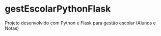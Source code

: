 # gestEscolarPythonFlask
Projeto desenvolvido com Python e Flask para gestão escolar (Alunos e Notas)
